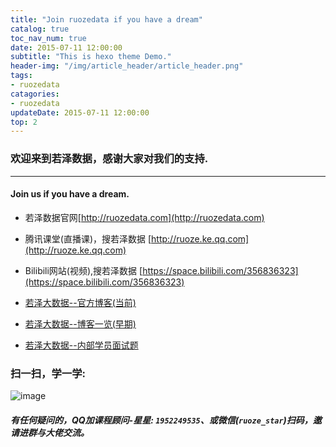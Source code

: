 ```yaml
---
title: "Join ruozedata if you have a dream"
catalog: true
toc_nav_num: true
date: 2015-07-11 12:00:00
subtitle: "This is hexo theme Demo."
header-img: "/img/article_header/article_header.png"
tags:
- ruozedata
catagories:
- ruozedata
updateDate: 2015-07-11 12:00:00
top: 2
---
```

### 欢迎来到若泽数据，感谢大家对我们的支持.
--------------------------------------------------------------------

#### Join us if you have a dream. 

* 若泽数据官网[http://ruozedata.com](http://ruozedata.com)      
* 腾讯课堂(直播课)，搜若泽数据 [http://ruoze.ke.qq.com](http://ruoze.ke.qq.com)
* Bilibili网站(视频),搜若泽数据 [https://space.bilibili.com/356836323](https://space.bilibili.com/356836323)

* [若泽大数据--官方博客(当前)](https://ruozedata.github.io)
* [若泽大数据--博客一览(早期)](https://github.com/ruozedata/BigData/blob/master/blog/BigDataBlogOverview.md)
* [若泽大数据--内部学员面试题](https://github.com/ruozedata/BigData/blob/master/interview/%E5%B8%B8%E8%A7%81%E9%9D%A2%E8%AF%95%E9%A2%98.md)  

### 扫一扫，学一学:
 ![image](https://github.com/Hackeruncle/BigData/blob/master/blog/pic/%E8%8B%A5%E6%B3%BD%E6%95%B0%E6%8D%AE--%E6%89%AB%E6%8F%8F%E5%85%A5%E5%8F%A3.png?raw=true)  
##### 有任何疑问的，QQ加课程顾问-星星: `1952249535`、或微信(`ruoze_star`)扫码，邀请进群与大佬交流。